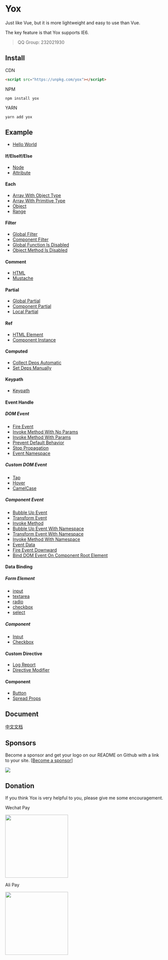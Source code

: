 # Yox

Just like Vue, but it is more lightweight and easy to use than Vue.

The key feature is that Yox supports IE6.

> QQ Group: 232021930

## Install

CDN

```html
<script src="https://unpkg.com/yox"></script>
```

NPM

```
npm install yox
```

YARN

```
yarn add yox
```

## Example

* [Hello World](http://jsrun.pro/YxyKp/edit)

#### If/ElseIf/Else

* [Node](http://jsrun.pro/ZxyKp/edit)
* [Attribute](http://jsrun.pro/gxyKp/edit)

#### Each

* [Array With Object Type](http://jsrun.pro/hxyKp/edit)
* [Array With Primitive Type](http://jsrun.pro/eByKp/edit)
* [Object](http://jsrun.pro/yxyKp/edit)
* [Range](http://jsrun.pro/fxyKp/edit)

#### Filter

* [Global Filter](http://jsrun.pro/xRyKp/edit)
* [Component Filter](http://jsrun.pro/IxyKp/edit)
* [Global Function Is Disabled](http://jsrun.pro/zByKp/edit)
* [Object Method Is Disabled](http://jsrun.pro/FByKp/edit)

#### Comment

* [HTML](http://jsrun.pro/2xyKp/edit)
* [Mustache](http://jsrun.pro/yByKp/edit)

#### Partial

* [Global Partial](http://jsrun.pro/FRyKp/edit)
* [Component Partial](http://jsrun.pro/JRyKp/edit)
* [Local Partial](http://jsrun.pro/9xyKp/edit)

#### Ref

* [HTML Element](http://jsrun.pro/sMyKp/edit)
* [Component Instance](http://jsrun.pro/FMyKp/edit)

#### Computed

* [Collect Deps Automatic](http://jsrun.pro/y4yKp/edit)
* [Set Deps Manually](http://jsrun.pro/b4yKp/edit)

#### Keypath

* [Keypath](http://jsrun.pro/W4yKp/edit)

#### Event Handle

##### DOM Event

* [Fire Event](http://jsrun.pro/vxyKp/edit)
* [Invoke Method With No Params](http://jsrun.pro/LxyKp/edit)
* [Invoke Method With Params](http://jsrun.pro/ICyKp/edit)
* [Prevent Default Behavior](http://jsrun.pro/CSyKp/edit)
* [Stop Propagation](http://jsrun.pro/rSyKp/edit)
* [Event Namespace](http://jsrun.pro/DRyKp/edit)

##### Custom DOM Event

* [Tap](http://jsrun.pro/XCyKp/edit)
* [Hover](http://jsrun.pro/cZbKp/edit)
* [CamelCase](http://jsrun.pro/7ZbKp/edit)

##### Component Event

* [Bubble Up Event](http://jsrun.pro/YByKp/edit)
* [Transform Event](http://jsrun.pro/nRyKp/edit)
* [Invoke Method](http://jsrun.pro/kByKp/edit)
* [Bubble Up Event With Namespace](http://jsrun.pro/tRyKp/edit)
* [Transform Event With Namespace](http://jsrun.pro/CRyKp/edit)
* [Invoke Method With Namespace](http://jsrun.pro/mRyKp/edit)
* [Event Data](http://jsrun.pro/jRyKp/edit)
* [Fire Event Downward](http://jsrun.pro/kuyKp/edit)
* [Bind DOM Event On Component Root Element](http://jsrun.pro/iByKp/edit)

#### Data Binding

##### Form Element

* [input](http://jsrun.pro/qByKp/edit)
* [textarea](http://jsrun.pro/ZByKp/edit)
* [radio](http://jsrun.pro/gByKp/edit)
* [checkbox](http://jsrun.pro/hByKp/edit)
* [select](http://jsrun.pro/XByKp/edit)

##### Component

* [Input](http://jsrun.pro/NxyKp/edit)
* [Checkbox](http://jsrun.pro/LCyKp/edit)

#### Custom Directive

* [Log Report](http://jsrun.pro/QByKp/edit)
* [Directive Modifier](http://jsrun.pro/8jyKp/edit)

#### Component

* [Button](http://jsrun.pro/axyKp/edit)
* [Spread Props](http://jsrun.pro/QxyKp/edit)

## Document

[中文文档](https://yoxjs.github.io/yox)

## Sponsors

Become a sponsor and get your logo on our README on Github with a link to your site. [[Become a sponsor](https://opencollective.com/yox#sponsor)]

<a href="https://opencollective.com/yox/sponsor/0/website" target="_blank"><img src="https://opencollective.com/yox/sponsor/0/avatar.svg"></a>

## Donation

If you think Yox is very helpful to you, please give me some encouragement.

Wechat Pay

<img src="https://user-images.githubusercontent.com/2732303/44254903-ce6d3f80-a236-11e8-86dd-f6b27a7f94df.png" width="200">

Ali Pay

<img src="https://user-images.githubusercontent.com/2732303/44254929-e5139680-a236-11e8-95e2-f5a864246f83.png" width="200">
